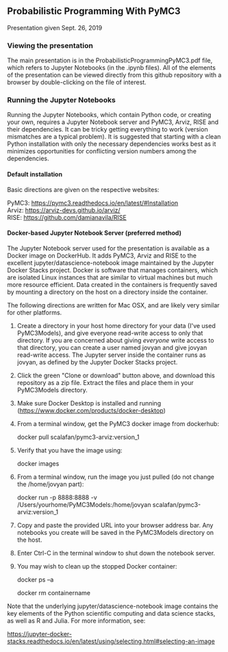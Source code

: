## Probabilistic Programming With PyMC3

Presentation given Sept. 26, 2019

### Viewing the presentation

The main presentation is in the ProbabilisticProgrammingPyMC3.pdf file, which refers to Jupyter Notebooks (in the .ipynb files). All of the elements of the presentation can be viewed directly from this github repository with a browser by double-clicking on the file of interest.

### Running the Jupyter Notebooks

Running the Jupyter Notebooks, which contain Python code, or creating your own, requires a Jupyter Notebook server and PyMC3, Arviz, RISE and their dependencies. It can be tricky getting everything to work (version mismatches are a typical problem). It is suggested that starting with a clean Python installation with only the necessary dependencies works best as it minimizes opportunities for conflicting version numbers among the dependencies.

#### Default installation

Basic directions are given on the respective websites:

PyMC3:  https://pymc3.readthedocs.io/en/latest/#Installation  
Arviz:  https://arviz-devs.github.io/arviz/  
RISE:   https://github.com/damianavila/RISE

#### Docker-based Jupyter Notebook Server (preferred method)

The Jupyter Notebook server used for the presentation is available as a Docker image on DockerHub.  It adds PyMC3, Arviz and RISE to the excellent jupyter/datascience-notebook image maintained by the Jupyter Docker Stacks project. Docker is software that manages containers, which are isolated Linux instances that are similar to virtual machines but much more resource efficient. Data created in the containers is frequently saved by mounting a directory on the host on a directory inside the container.

The following directions are written for Mac OSX, and are likely very similar for other platforms.

1. Create a directory in your host home directory for your data (I've used PyMC3Models), and give everyone read-write access to only that directory.  If you are concerned about giving _everyone_ write access to that directory, you can create a user named jovyan and give jovyan read-write access. The Jupyter server inside the container runs as jovyan, as defined by the Jupyter Docker Stacks project.

2. Click the green "Clone or download" button above, and download this repository as a zip file. Extract the files and place them in your PyMC3Models directory.

3. Make sure Docker Desktop is installed and running (https://www.docker.com/products/docker-desktop)

4. From a terminal window, get the PyMC3 docker image from dockerhub:

      docker pull scalafan/pymc3-arviz:version_1
      
5. Verify that you have the image using:
      
      docker images
       
6. From a terminal window, run the image you just pulled (do not change the /home/jovyan part):
 
      docker run -p 8888:8888 -v /Users/yourhome/PyMC3Models:/home/jovyan scalafan/pymc3-arviz:version_1
 
7. Copy and paste the provided URL into your browser address bar.
   Any notebooks you create will be saved in the PyMC3Models directory on the host.
   
8. Enter Ctrl-C in the terminal window to shut down the notebook server.

9. You may wish to clean up the stopped Docker container:
  
      docker ps –a  
      
      docker rm containername
  
Note that the underlying jupyter/datascience-notebook image contains the key elements of the Python scientific computing and data science stacks, as well as R and Julia.  For more information, see:

https://jupyter-docker-stacks.readthedocs.io/en/latest/using/selecting.html#selecting-an-image 

